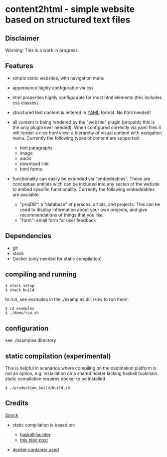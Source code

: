 # content2html - simple website based on structured text files

## Disclaimer

Warning: This is a work in progress.

## Features

* simple static websites, with navigation menu
* appereance highly configurable via css
* html properties highly configurable for most html elements (this includes css classes).
* structured text content is entered in [YAML](yaml.org) format. No html needed!
* all content is being rendered by the "website" plugin (propably this is the only plugin ever needed). When configured correctly via yaml files it will render a nice html view: a hierarchy of visual content with navigation menu. Currently the following types of content are supported:
	* text paragraphs
	* image
	* audio
	* download link
	* html forms

* functionality can easily be extended via "embeddables". These are conceptual entities wich can be included into any secion of the website to embed specific functionality. Currently the following embeddables are available:
	* "projDB": a "database" of persons, artists, and projects. This can be used to display information about your own projects, and give recommendations of things that you like.
	* "form": email form for user feedback

## Dependencies

* git
* stack
* Docker (only needed for static compilation)

## compiling and running

	$ stack setup
	$ stack build

to run, see examples in the ./examples dir.
How to run them:

	$ cd examples
	$ ./demo/run.sh

## configuration

see ./examples directory

## static compilation (experimental)

This is helpful in scenarios where compiling on the destination platform is not an option, e.g. installation on a shared hoster lacking haskell toolchain.
static compilation requires docker to be installed

	$ ./production_build/build.sh

## Credits

[Spock](https://hackage.haskell.org/package/Spock)

* static compilation is based on:

	* [haskell-builder](https://github.com/dkubb/haskell-builder)
	* [this blog post](https://www.fpcomplete.com/blog/2016/10/static-compilation-with-stack)

* [docker container used](https://github.com/mitchty/alpine-ghc)
